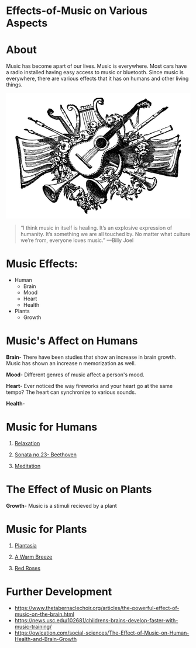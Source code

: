 # Effects-of-Music on Various Aspects

# About
Music has become apart of our lives. Music is everywhere. Most cars have a radio installed having easy access to music or bluetooth. Since music is everywhere, there are various effects that it has on humans and other living things. 

![music](./planty.jpg)

> “I think music in itself is healing. It’s an explosive expression of humanity. It’s something we are all touched by. No matter what culture we’re from, everyone loves music.” —Billy Joel

# Music Effects:
* Human 
   * Brain
   * Mood
   * Heart
   * Health
* Plants 
   * Growth 

# Music's Affect on Humans
   **Brain**-  There have been studies that show an increase in brain growth. Music has shown an increase n memorization as well.

   **Mood**- Different genres of music affect a person's mood. 

   **Heart**- Ever noticed the way fireworks and your heart go at the same tempo? The heart can synchronize to various sounds.

   **Health**- 
# Music for Humans
   1. [Relaxation](https://www.youtube.com/watch?time_continue=7&v=o5crUrbVnfs)

   1. [Sonata no.23- Beethoven](https://www.youtube.com/watch?time_continue=22&v=rP4pSomJnDE)

   1. [Meditation](https://www.youtube.com/watch?v=7MqF0d0PQMc)
   
# The Effect of Music on Plants
   **Growth**- Music is a stimuli recieved by a plant

# Music for Plants
   1. [Plantasia](https://www.youtube.com/watch?v=hnYSayGjlnY)

   1. [A Warm Breeze](https://www.youtube.com/watch?v=zP4b3G2m9aQ)

   1. [Red Roses](https://www.youtube.com/watch?v=c7s4_DTjai0)


# Further Development
   * https://www.thetabernaclechoir.org/articles/the-powerful-effect-of-music-on-the-brain.html
   * https://news.usc.edu/102681/childrens-brains-develop-faster-with-music-training/
   * https://owlcation.com/social-sciences/The-Effect-of-Music-on-Human-Health-and-Brain-Growth
